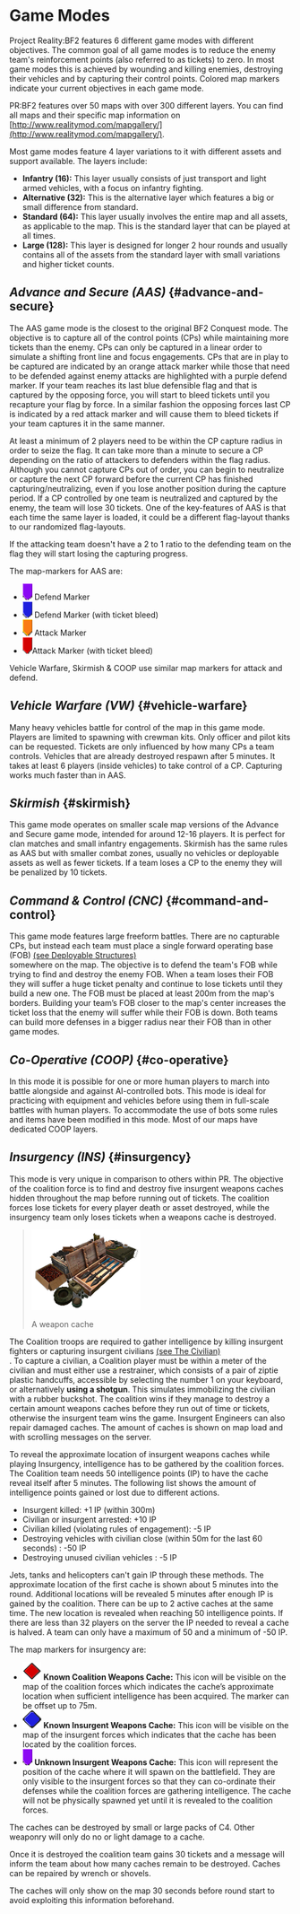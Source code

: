 # Game Modes

Project Reality:BF2 features 6 different game modes with different objectives. The common goal of all game modes is to reduce the enemy team's reinforcement points \(also referred to as tickets\) to zero. In most game modes this is achieved by wounding and killing enemies, destroying their vehicles and by capturing their control points. Colored map markers indicate your current objectives in each game mode.

PR:BF2 features over 50 maps with over 300 different layers. You can find all maps and their specific map information on [http://www.realitymod.com/mapgallery/](http://www.realitymod.com/mapgallery/).

Most game modes feature 4 layer variations to it with different assets and support available. The layers include:

* **Infantry \(16\):** This layer usually consists of just transport and light armed vehicles, with a focus on infantry fighting.
* **Alternative \(32\):** This is the alternative layer which features a big or small difference from standard.
* **Standard \(64\):** This layer usually involves the entire map and all assets, as applicable to the map. This is the standard layer that can be played at all times. 
* **Large \(128\):** This layer is designed for longer 2 hour rounds and usually contains all of the assets from the standard layer with small variations and higher ticket counts.

## _Advance and Secure \(AAS\)_ {#advance-and-secure}

The AAS game mode is the closest to the original BF2 Conquest mode. The objective is to capture all of the control points \(CPs\) while maintaining more tickets than the enemy. CPs can only be captured in a linear order to simulate a shifting front line and focus engagements. CPs that are in play to be captured are indicated by an orange attack marker while those that need to be defended against enemy attacks are highlighted with a purple defend marker. If your team reaches its last blue defensible flag and that is captured by the opposing force, you will start to bleed tickets until you recapture your flag by force. In a similar fashion the opposing forces last CP is indicated by a red attack marker and will cause them to bleed tickets if your team captures it in the same manner.

At least a minimum of 2 players need to be within the CP capture radius in order to seize the flag. It can take more than a minute to secure a CP depending on the ratio of attackers to defenders within the flag radius. Although you cannot capture CPs out of order, you can begin to neutralize or capture the next CP forward before the current CP has finished capturing/neutralizing, even if you lose another position during the capture period. If a CP controlled by one team is neutralized and captured by the enemy, the team will lose 30 tickets. One of the key-features of AAS is that each time the same layer is loaded, it could be a different flag-layout thanks to our randomized flag-layouts.

If the attacking team doesn't have a 2 to 1 ratio to the defending team on the flag they will start losing the capturing progress.

The map-markers for AAS are:

* ![](../assets/defend.png) Defend Marker 
* ![](../assets/defend%20bleed.png) Defend Marker \(with ticket bleed\) 
* ![](../assets/attack_bleed.png) Attack Marker
* ![](../assets/attack.png)Attack Marker \(with ticket bleed\)

Vehicle Warfare, Skirmish & COOP use similar map markers for attack and defend.

## _Vehicle Warfare \(VW\)_ {#vehicle-warfare}

Many heavy vehicles battle for control of the map in this game mode. Players are limited to spawning with crewman kits. Only officer and pilot kits can be requested. Tickets are only influenced by how many CPs a team controls. Vehicles that are already destroyed respawn after 5 minutes. It takes at least 6 players \(inside vehicles\) to take control of a CP. Capturing works much faster than in AAS.

## _Skirmish_ {#skirmish}

This game mode operates on smaller scale map versions of the Advance and Secure game mode, intended for around 12-16 players. It is perfect for clan matches and small infantry engagements. Skirmish has the same rules as AAS but with smaller combat zones, usually no vehicles or deployable assets as well as fewer tickets. If a team loses a CP to the enemy they will be penalized by 10 tickets.

## _Command & Control \(CNC\)_ {#command-and-control}

This game mode features large freeform battles. There are no capturable CPs, but instead each team must place a single forward operating base \(FOB\) [\(see Deployable Structures\)](the_squad_leader.md#deployable-structures)  
somewhere on the map. The objective is to defend the team's FOB while trying to find and destroy the enemy FOB. When a team loses their FOB they will suffer a huge ticket penalty and continue to lose tickets until they build a new one. The FOB must be placed at least 200m from the map's borders. Building your team’s FOB closer to the map's center increases the ticket loss that the enemy will suffer while their FOB is down. Both teams can build more defenses in a bigger radius near their FOB than in other game modes.

## _Co-Operative \(COOP\)_ {#co-operative}

In this mode it is possible for one or more human players to march into battle alongside and against AI-controlled bots. This mode is ideal for practicing with equipment and vehicles before using them in full-scale battles with human players. To accommodate the use of bots some rules and items have been modified in this mode. Most of our maps have dedicated COOP layers.

## _Insurgency \(INS\)_ {#insurgency}

This mode is very unique in comparison to others within PR. The objective of the coalition force is to find and destroy five insurgent weapons caches hidden throughout the map before running out of tickets. The coalition forces lose tickets for every player death or asset destroyed, while the insurgency team only loses tickets when a weapons cache is destroyed.

> ![](../assets/weaponcache.png)
>
> A weapon cache

The Coalition troops are required to gather intelligence by killing insurgent fighters or capturing insurgent civilians [\(see The Civilian\)](the_civilian.md)  
. To capture a civilian, a Coalition player must be within a meter of the civilian and must either use a restrainer, which consists of a pair of ziptie plastic handcuffs, accessible by selecting the number 1 on your keyboard, or alternatively **using a shotgun**. This simulates immobilizing the civilian with a rubber buckshot. The coalition wins if they manage to destroy a certain amount weapons caches before they run out of time or tickets, otherwise the insurgent team wins the game. Insurgent Engineers can also repair damaged caches. The amount of caches is shown on map load and with scrolling messages on the server.

To reveal the approximate location of insurgent weapons caches while playing Insurgency, intelligence has to be gathered by the coalition forces. The Coalition team needs 50 intelligence points \(IP\) to have the cache reveal itself after 5 minutes. The following list shows the amount of intelligence points gained or lost due to different actions.

* Insurgent killed: +1 IP \(within 300m\)
* Civilian or insurgent arrested: +10 IP
* Civilian killed \(violating rules of engagement\): -5 IP
* Destroying vehicles with civilian close \(within 50m for the last 60 seconds\) : -50 IP
* Destroying unused civilian vehicles : -5 IP

Jets, tanks and helicopters can't gain IP through these methods. The approximate location of the first cache is shown about 5 minutes into the round. Additional locations will be revealed 5 minutes after enough IP is gained by the coalition. There can be up to 2 active caches at the same time. The new location is revealed when reaching 50 intelligence points. If there are less than 32 players on the server the IP needed to reveal a cache is halved. A team can only have a maximum of 50 and a minimum of -50 IP.

The map markers for insurgency are:

* ![](../assets/cache.png) **Known Coalition Weapons Cache:** This icon will be visible on the map of the coalition forces which indicates the cache’s approximate location when sufficient intelligence has been acquired. The marker can be offset up to 75m.
* ![](../assets/unknown%20weapon%20cache.png) **Known Insurgent Weapons Cache:** This icon will be visible on the map of the insurgent forces which indicates that the cache has been located by the coalition forces.
* ![](../assets/unknown%20cache.png) **Unknown Insurgent Weapons Cache:** This icon will represent the position of the cache where it will spawn on the battlefield. They are only visible to the insurgent forces so that they can co-ordinate their defenses while the coalition forces are gathering intelligence. The cache will not be physically spawned yet until it is revealed to the coalition forces.

The caches can be destroyed by small or large packs of C4. Other weaponry will only do no or light damage to a cache.

Once it is destroyed the coalition team gains 30 tickets and a message will inform the team about how many caches remain to be destroyed. Caches can be repaired by wrench or shovels.

The caches will only show on the map 30 seconds before round start to avoid exploiting this information beforehand.

